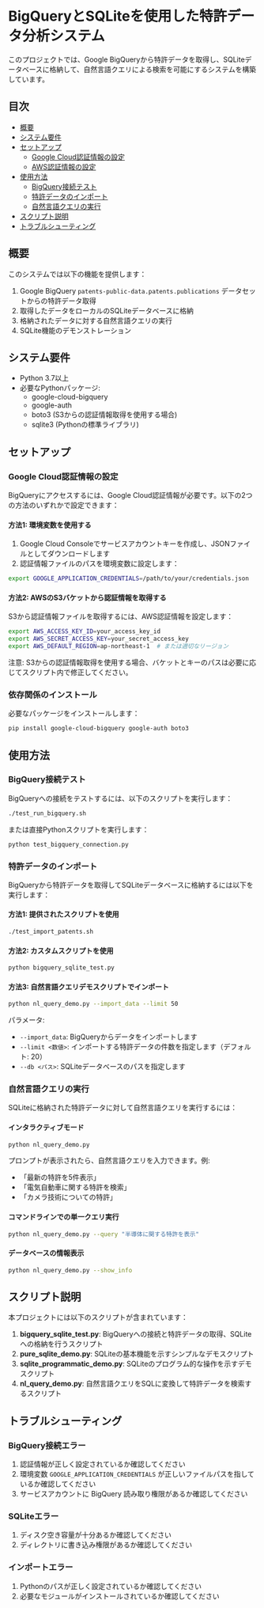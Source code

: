 # BigQueryとSQLiteを使用した特許データ分析システム

このプロジェクトでは、Google BigQueryから特許データを取得し、SQLiteデータベースに格納して、自然言語クエリによる検索を可能にするシステムを構築しています。

## 目次

- [概要](#概要)
- [システム要件](#システム要件)
- [セットアップ](#セットアップ)
  - [Google Cloud認証情報の設定](#google-cloud認証情報の設定)
  - [AWS認証情報の設定](#aws認証情報の設定)
- [使用方法](#使用方法)
  - [BigQuery接続テスト](#bigquery接続テスト)
  - [特許データのインポート](#特許データのインポート)
  - [自然言語クエリの実行](#自然言語クエリの実行)
- [スクリプト説明](#スクリプト説明)
- [トラブルシューティング](#トラブルシューティング)

## 概要

このシステムでは以下の機能を提供します：

1. Google BigQuery `patents-public-data.patents.publications` データセットからの特許データ取得
2. 取得したデータをローカルのSQLiteデータベースに格納
3. 格納されたデータに対する自然言語クエリの実行
4. SQLite機能のデモンストレーション

## システム要件

- Python 3.7以上
- 必要なPythonパッケージ:
  - google-cloud-bigquery
  - google-auth
  - boto3 (S3からの認証情報取得を使用する場合)
  - sqlite3 (Pythonの標準ライブラリ)

## セットアップ

### Google Cloud認証情報の設定

BigQueryにアクセスするには、Google Cloud認証情報が必要です。以下の2つの方法のいずれかで設定できます：

#### 方法1: 環境変数を使用する

1. Google Cloud Consoleでサービスアカウントキーを作成し、JSONファイルとしてダウンロードします
2. 認証情報ファイルのパスを環境変数に設定します：

```bash
export GOOGLE_APPLICATION_CREDENTIALS=/path/to/your/credentials.json
```

#### 方法2: AWSのS3バケットから認証情報を取得する

S3から認証情報ファイルを取得するには、AWS認証情報を設定します：

```bash
export AWS_ACCESS_KEY_ID=your_access_key_id
export AWS_SECRET_ACCESS_KEY=your_secret_access_key
export AWS_DEFAULT_REGION=ap-northeast-1  # または適切なリージョン
```

注意: S3からの認証情報取得を使用する場合、バケットとキーのパスは必要に応じてスクリプト内で修正してください。

### 依存関係のインストール

必要なパッケージをインストールします：

```bash
pip install google-cloud-bigquery google-auth boto3
```

## 使用方法

### BigQuery接続テスト

BigQueryへの接続をテストするには、以下のスクリプトを実行します：

```bash
./test_run_bigquery.sh
```

または直接Pythonスクリプトを実行します：

```bash
python test_bigquery_connection.py
```

### 特許データのインポート

BigQueryから特許データを取得してSQLiteデータベースに格納するには以下を実行します：

#### 方法1: 提供されたスクリプトを使用

```bash
./test_import_patents.sh
```

#### 方法2: カスタムスクリプトを使用

```bash
python bigquery_sqlite_test.py
```

#### 方法3: 自然言語クエリデモスクリプトでインポート

```bash
python nl_query_demo.py --import_data --limit 50
```

パラメータ:
- `--import_data`: BigQueryからデータをインポートします
- `--limit <数値>`: インポートする特許データの件数を指定します（デフォルト: 20）
- `--db <パス>`: SQLiteデータベースのパスを指定します

### 自然言語クエリの実行

SQLiteに格納された特許データに対して自然言語クエリを実行するには：

#### インタラクティブモード

```bash
python nl_query_demo.py
```

プロンプトが表示されたら、自然言語クエリを入力できます。例:
- 「最新の特許を5件表示」
- 「電気自動車に関する特許を検索」
- 「カメラ技術についての特許」

#### コマンドラインでの単一クエリ実行

```bash
python nl_query_demo.py --query "半導体に関する特許を表示"
```

#### データベースの情報表示

```bash
python nl_query_demo.py --show_info
```

## スクリプト説明

本プロジェクトには以下のスクリプトが含まれています：

1. **bigquery_sqlite_test.py**: BigQueryへの接続と特許データの取得、SQLiteへの格納を行うスクリプト
2. **pure_sqlite_demo.py**: SQLiteの基本機能を示すシンプルなデモスクリプト
3. **sqlite_programmatic_demo.py**: SQLiteのプログラム的な操作を示すデモスクリプト
4. **nl_query_demo.py**: 自然言語クエリをSQLに変換して特許データを検索するスクリプト

## トラブルシューティング

### BigQuery接続エラー

1. 認証情報が正しく設定されているか確認してください
2. 環境変数 `GOOGLE_APPLICATION_CREDENTIALS` が正しいファイルパスを指しているか確認してください
3. サービスアカウントに BigQuery 読み取り権限があるか確認してください

### SQLiteエラー

1. ディスク空き容量が十分あるか確認してください
2. ディレクトリに書き込み権限があるか確認してください

### インポートエラー

1. Pythonのパスが正しく設定されているか確認してください
2. 必要なモジュールがインストールされているか確認してください
